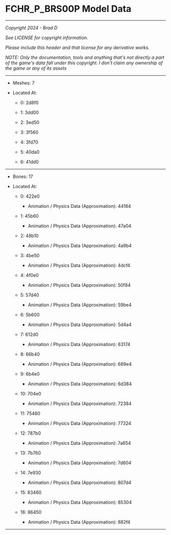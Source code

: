 # FCHR_P_BRS00P Model Data

---

*Copyright 2024 - Brad D*

*See LICENSE for copyright information.*

*Please include this header and that license for any derivative works.*

*NOTE: Only the documentation, tools and anything that's not directly a part of the game's data fall under this copyright. I don't claim any ownership of the game or any of its assets*

---

* Meshes: 7

* Located At:

  * 0: 2d8f0

  * 1: 3dd00

  * 2: 3ed50

  * 3: 3f560

  * 4: 3fd70

  * 5: 40da0

  * 6: 41dd0

---

* Bones: 17

* Located At:

  * 0: 422e0

    * Animation / Physics Data (Approximation): 44184

  * 1: 45b60

    * Animation / Physics Data (Approximation): 47a04

  * 2: 48b10

    * Animation / Physics Data (Approximation): 4a9b4

  * 3: 4be50

    * Animation / Physics Data (Approximation): 4dcf4

  * 4: 4f0e0

    * Animation / Physics Data (Approximation): 50f84

  * 5: 57d40

    * Animation / Physics Data (Approximation): 59be4

  * 6: 5b600

    * Animation / Physics Data (Approximation): 5d4a4

  * 7: 612d0

    * Animation / Physics Data (Approximation): 63174

  * 8: 66b40

    * Animation / Physics Data (Approximation): 689e4

  * 9: 6b4e0

    * Animation / Physics Data (Approximation): 6d384

  * 10: 704e0

    * Animation / Physics Data (Approximation): 72384

  * 11: 75480

    * Animation / Physics Data (Approximation): 77324

  * 12: 787b0

    * Animation / Physics Data (Approximation): 7a654

  * 13: 7b760

    * Animation / Physics Data (Approximation): 7d604

  * 14: 7e930

    * Animation / Physics Data (Approximation): 807d4

  * 15: 83460

    * Animation / Physics Data (Approximation): 85304

  * 16: 86450

    * Animation / Physics Data (Approximation): 882f4

---

